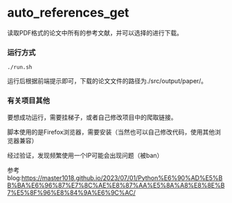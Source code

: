 # auto_references_get
读取PDF格式的论文中所有的参考文献，并可以选择的进行下载。

### 运行方式

```shell
./run.sh
```

运行后根据前端提示即可，下载的论文文件的路径为./src/output/paper/。

### 有关项目其他

要想成功运行，需要挂梯子，或者自己修改项目中的爬取链接。

脚本使用的是Firefox浏览器，需要安装（当然也可以自己修改代码，使用其他浏览器兼容）

经过验证，发现频繁使用一个IP可能会出现问题（被ban）

参考blog:https://master1018.github.io/2023/07/01/Python%E6%90%AD%E5%BB%BA%E6%96%87%E7%8C%AE%E8%87%AA%E5%8A%A8%E8%8E%B7%E5%8F%96%E8%84%9A%E6%9C%AC/

